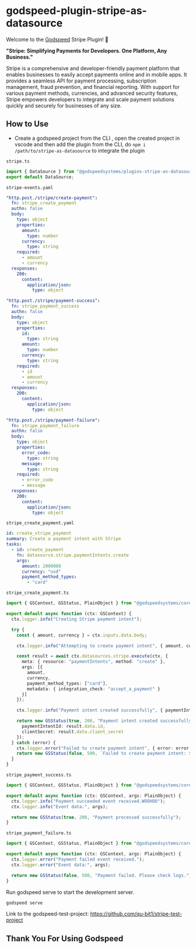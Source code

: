 # godspeed-plugin-stripe-as-datasource

Welcome to the [Godspeed](https://www.godspeed.systems/) Stripe Plugin! 🚀

**"Stripe: Simplifying Payments for Developers. One Platform, Any Business."**

Stripe is a comprehensive and developer-friendly payment platform that enables businesses to easily accept payments online and in mobile apps. It provides a seamless API for payment processing, subscription management, fraud prevention, and financial reporting. With support for various payment methods, currencies, and advanced security features, Stripe empowers developers to integrate and scale payment solutions quickly and securely for businesses of any size.

## How to Use
- Create a godspeed project from the CLI , open the created project in vscode and then add the plugin from the CLI, do `npm i /path/to/stripe-as-datasource` to integrate the plugin


`stripe.ts`

```typescript
import { DataSource } from "@godspeedsystems/plugins-stripe-as-datasource";
export default DataSource;
```

`stripe-events.yaml`
```yaml
"http.post./stripe/create-payment":
  fn: stripe_create_payment
  authn: false
  body:
    type: object
    properties:
      amount:
        type: number
      currency:
        type: string
    required:
      - amount
      - currency
  responses:
    200:
      content:
        application/json:
          type: object

"http.post./stripe/payment-success":
  fn: stripe_payment_success
  authn: false
  body:
    type: object
    properties:
      id:
        type: string
      amount:
        type: number
      currency:
        type: string
    required:
      - id
      - amount
      - currency
  responses:
    200:
      content:
        application/json:
          type: object

"http.post./stripe/payment-failure":
  fn: stripe_payment_failure
  authn: false
  body:
    type: object
    properties:
      error_code:
        type: string
      message:
        type: string
    required:
      - error_code
      - message
  responses:
    200:
      content:
        application/json:
          type: object

```
`stripe_create_payment.yaml`
```yaml
id: create_stripe_payment
summary: Create a payment intent with Stripe
tasks:
  - id: create_payment
    fn: datasource.stripe.paymentIntents.create
    args:
      amount: 2000000
      currency: "usd"
      payment_method_types:
        - "card"
```


`stripe_create_payment.ts`
```ts
import { GSContext, GSStatus, PlainObject } from "@godspeedsystems/core";

export default async function (ctx: GSContext) {
  ctx.logger.info("Creating Stripe payment intent");

  try {
    const { amount, currency } = ctx.inputs.data.body;

    ctx.logger.info("Attempting to create payment intent", { amount, currency });

    const result = await ctx.datasources.stripe.execute(ctx, {
      meta: { resource: "paymentIntents", method: "create" },
      args: [{
        amount,
        currency,
        payment_method_types: ["card"],
        metadata: { integration_check: "accept_a_payment" }
      }]
    });

    ctx.logger.info("Payment intent created successfully", { paymentIntentId: result.data.id });

    return new GSStatus(true, 200, "Payment intent created successfully", {
      paymentIntentId: result.data.id,
      clientSecret: result.data.client_secret
    });
  } catch (error) {
    ctx.logger.error("Failed to create payment intent", { error: error.message });
    return new GSStatus(false, 500, `Failed to create payment intent: ${error.message}`);
  }
}

```

`stripe_payment_success.ts`
```ts
import { GSContext, GSStatus, PlainObject } from "@godspeedsystems/core";

export default async function (ctx: GSContext, args: PlainObject) {
  ctx.logger.info("Payment succeeded event received.WOOHOO");
  ctx.logger.info("Event data:", args);

  return new GSStatus(true, 200, "Payment processed successfully");
}
```

`stripe_payment_failure.ts`
```ts
import { GSContext, GSStatus, PlainObject } from "@godspeedsystems/core";

export default async function (ctx: GSContext, args: PlainObject) {
  ctx.logger.error("Payment failed event received.");
  ctx.logger.error("Event data:", args);

  return new GSStatus(false, 500, "Payment failed. Please check logs.");
}
```

Run godspeed serve to start the development server.
```bash
godspeed serve
```
Link to the godspeed-test-project: https://github.com/qu-bit1/stripe-test-project

## Thank You For Using Godspeed 

